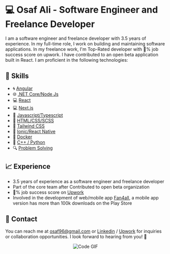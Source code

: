 # 💻 Osaf Ali - Software Engineer and Freelance Developer

I am a software engineer and freelance developer with 3.5 years of experience. In my full-time role, I work on building and maintaining software applications. In my freelance work, I'm Top-Rated developer with 💯% job success score on upwork. I have contributed to an open beta application built in React. I am proficient in the following technologies:

## 💪 Skills

- 🌀 [Angular](https://angular.io/)
- 🌐 [.NET Core/Node Js](https://dotnet.microsoft.com/download/dotnet-core)
- 💻 [React](https://reactjs.org/)
- 💻 [Next.js](https://nextjs.org/)
- 💾 [Javascript/Typescript](https://www.javascript.com/)
- 📄 [HTML/CSS/SCSS](https://www.w3.org/standards/webdesign/htmlcss)
- 🎨 [Tailwind CSS](https://tailwindcss.com/)
- 📱 [Ionic/React Native](https://ionicframework.com/)
- 🐳 [Docker](https://www.docker.com/)
- 🐍 [C++ / Python](https://www.python.org/)
- 🔍 [Problem Solving](https://en.wikipedia.org/wiki/Problem_solving)

## 📈 Experience

- 3.5 years of experience as a software engineer and freelance developer
- Part of the core team after Contributed to open beta organization
- 💯% job success score on [Upwork](https://www.upwork.com/freelancers/~01c7fd3a17c8f0238b)
- Involved in the development of web/mobile app [Fan4all](https://play.google.com/store/apps/details?id=com.fan4all.app&hl=en&gl=US&pli=1), a mobile app version has more than 100k downloads on the Play Store

## 📧 Contact

You can reach me at osaf96@gmail.com or [Linkedin](https://www.linkedin.com/in/osaf-ali/) / [Upwork](https://www.upwork.com/freelancers/~01c7fd3a17c8f0238b) for inquiries or collaboration opportunities. I look forward to hearing from you! 🤝

<p align="center">
  <img src="https://media.giphy.com/media/fwbZnTftCXVocKzfxR/giphy.gif" alt="Code GIF">
</p> 
